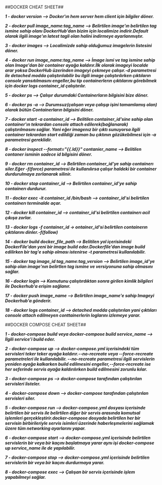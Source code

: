 ##DOCKER CHEAT SHEET##

_**1 - docker version --> Docker'ın hem server hem client için bilgiler döner.**_

_**2 - docker pull image_name:tag_name --> Belirtilen image'ın belirtilen tag ismine sahip olanı DockerHub'dan bizim için localimize indirir.Default olarak ilgili image'ın latest tagli olan halini indirmeye ayarlanmıştır.**_

_**3 - docker images --> Localimizde sahip olduğumuz imagelerin listesini döner.**_

_**4 - docker run image_name:tag_name --> İmage ismi ve tag ismine sahip olan Image'dan bir container ayağa kaldırır.İlk olarak imageyi localde arar yoksa DockerHub üzerinden imageyi çekmeye çalışır.-d parametresi ile detached
modda çalıştırılabilir bu ilgili image çalıştırılırken çıktıların console yansıtılmasını engeller,bu tip containerlerın çıktılarını görebilmek için docker logs container_id çalıştırılır.**_

_**5 - docker ps --> Çalışır durumdaki Containerların bilgisini bize döner.**_

_**6 - docker ps -a --> Durumsuz(çalışan veya çalışıp işini tamamlamış olan) olarak bütün Containerların bilgisini döner.**_

_**7 - docker start -a container_id --> Belitilen container_id'sine sahip olan container'ın tekrardan console attach edilerek(bağlanarak) çalıştırılmasını sağlar.
Yani eğer imagenız bir çıktı sunuyorsa ilgili container tekrardan start edildiği zaman bu çıktının gözükebilmesi için -a parametresi gereklidir.**_

_**8 - docker inspect --format="{{.Id}}" contanier_name --> Belitilen contaner isminin sadece id bilgisini döner.**_

_**9 - docker rm container_id --> Belirtilen container_id'ye sahip containerı siler.Eğer -f(force) parametresi ile kullanılırsa çalışır haldeki bir container durdurulmaya zorlanarak silinir.**_

_**10 - docker stop container_id --> Belirtilen container_id'ye sahip containerı durdurur.**_

_**11 - docker exec -it container_id /bin/bash --> container_id'si belirtilen containerı terminalde açar.**_

_**12 - docker kill container_id --> container_id'si belirtilen containerı acil çıkışa zorlar.**_

_**13 - docker logs -f container_id -> ontainer_id'si belirtilen containerın çıktılarını dinler.-f(follow)**_

_**14 - docker build docker_file_path --> Belitilen yol içerisindeki DockerFile'dan yeni bir image build eder.Dockerfile'dan image build edilirken bir tag'e sahip olması istenirse -t parametresi kullanılabilir.**_

_**15 - docker tag image_id tag_name:tag_version --> Belirtilen image_id'ye sahip olan image'nın belirtlen tag ismine ve versiyonuna sahip olmasını sağlar.**_

_**16 - docker login --> Komutunu çalıştırdıktan sonra girilen kimlik bilgileri ile Dockerhub'a erişim sağlanır.**_

_**17 - docker push image_name --> Belirtilen image_name'e sahip Imageyi Dockerhub'a gönderir.**_

_**18 - docker logs container_id --> detached modda çalıştırılan yani çıktıları console attach edilmeyen conttainerlerin loglarını izlemeye yarar.**_

##DOCKER COMPOSE CHEAT SHEET##

_**1 - docker-compose build veya docker-compose build service_name --> İlgili service'i build eder.**_

_**2 - docker-compose up --> docker-compose.yml içerisindeki tüm servisleri teker teker ayağa kaldırır.--no-recreate veya --force-recreate parametreleri ile kullanılabilir.
--no-recreate parametresi ilgili servislerin yeniden ayağa kalkarken build edilmesini engeller,--force-recreate ise her seferinde servis ayağa kaldırılırken build edilmesini zorunlu kılar.**_

_**3 - docker-compose ps --> docker-compose tarafından çalıştırılan servisleri listeler.**_

_**4 - docker-compose down --> docker-compose tarafından çalıştırılan servisleri siler.**_

_**5 - docker-compose run --> docker-compose.yml dosyası içerisinde belirtilen bir servis ile belirtilen diğer bir servis arasında komutsal işlemleri gerçekleştirir.docker-compose dosyada belirtilen her bir servisin 
birbirileriyle servis isimleri üzerinde haberleşmelerini sağlamak üzere tüm networking ayarlarını yapar.**_

_**6 - docker-compose start --> docker-compose.yml içerisinde belirtilen servislerin bir veya bir kaçını başlatmaya yarar aynı işi docker-compose up service_name ile de yapılabilir.**_

_**7 - docker-compose stop --> docker-compose.yml içerisinde belirtilen servislerin bir veya bir kaçını durdurmaya yarar.**_

_**8 - docker-compose exec --> Çalışan bir servis içerisinde işlem yapabilmeyi sağlar.**_
